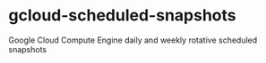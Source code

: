 # gcloud-scheduled-snapshots
Google Cloud Compute Engine daily and weekly rotative scheduled snapshots
